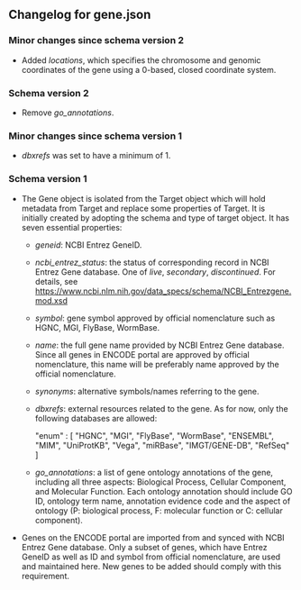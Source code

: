 ## Changelog for gene.json

### Minor changes since schema version 2

* Added *locations*, which specifies the chromosome and genomic coordinates of the gene using a 0-based, closed coordinate system.

### Schema version 2

* Remove *go_annotations*.

### Minor changes since schema version 1

* *dbxrefs* was set to have a minimum of 1.

### Schema version 1

* The Gene object is isolated from the Target object which will hold metadata from Target and replace some properties of Target. It is initially created by adopting the schema and type of target object. It has seven essential properties:
  - *geneid*: NCBI Entrez GeneID.
  - *ncbi_entrez_status*: the status of corresponding record in NCBI Entrez Gene database. One of *live*, *secondary*, *discontinued*. For details, see https://www.ncbi.nlm.nih.gov/data_specs/schema/NCBI_Entrezgene.mod.xsd
  - *symbol*: gene symbol approved by official nomenclature such as HGNC, MGI, FlyBase, WormBase.
  - *name*: the full gene name provided by NCBI Entrez Gene database. Since all genes in ENCODE portal are approved by official nomenclature, this name will be preferably name approved by the official nomenclature.
  - *synonyms*: alternative symbols/names referring to the gene.
  - *dbxrefs*: external resources related to the gene. As for now, only the following databases are allowed:

      "enum" : [
          "HGNC",
          "MGI",
          "FlyBase",
          "WormBase",
          "ENSEMBL",
          "MIM",
          "UniProtKB",
          "Vega",
          "miRBase",
          "IMGT/GENE-DB",
          "RefSeq"
      ]
  - *go_annotations*: a list of gene ontology annotations of the gene, including all three aspects: Biological Process, Cellular Component, and Molecular Function. Each ontology annotation should include GO ID, ontology term name, annotation evidence code and the aspect of ontology (P: biological process, F: molecular function or C: cellular component).

* Genes on the ENCODE portal are imported from and synced with NCBI Entrez Gene database. Only a subset of genes, which have Entrez GeneID as well as ID and symbol from official nomenclature, are used and maintained here. New genes to be added should comply with this requirement.
